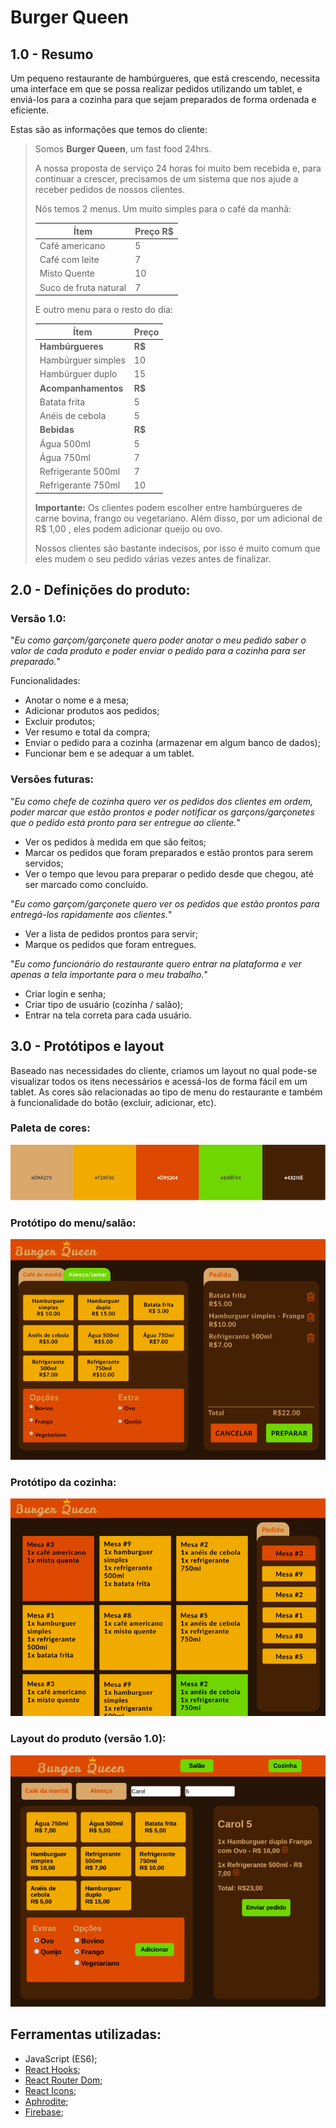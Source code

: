 # Burger Queen

## 1.0 - Resumo
Um pequeno restaurante de hambúrgueres, que está crescendo, necessita uma interface em que se possa realizar pedidos utilizando um tablet, e enviá-los para a cozinha para que sejam preparados de forma ordenada e eficiente. 

Estas são as informações que temos do cliente:

> Somos **Burger Queen**, um fast food 24hrs.
>
>A nossa proposta de serviço 24 horas foi muito bem recebida e, para continuar a
>crescer, precisamos de um sistema que nos ajude a receber pedidos de nossos
>clientes.
>
>Nós temos 2 menus. Um muito simples para o café da manhã:
>
>| Ítem                      |Preço R$|
>|---------------------------|------|
>| Café americano            |    5 |
>| Café com leite            |    7 |
>| Misto Quente              |   10 |
>| Suco de fruta natural     |    7 |
>
>E outro menu para o resto do dia:
>
>| Ítem                      |Preço |
>|---------------------------|------|
>|**Hambúrgueres**           |   **R$**   |
>|Hambúrguer simples         |    10|
>|Hambúrguer duplo           |    15|
>|**Acompanhamentos**        |   **R$**   |
>|Batata frita               |     5|
>|Anéis de cebola            |     5|
>|**Bebidas**                |   **R$**   |
>|Água 500ml                 |     5|
>|Água 750ml                 |     7|
>|Refrigerante 500ml         |     7|
>|Refrigerante 750ml         |    10|
>
>**Importante:** Os clientes podem escolher entre hambúrgueres de carne bovina,
>frango ou vegetariano. Além disso, por um adicional de R$ 1,00 , eles podem
>adicionar queijo ou ovo.
>
>Nossos clientes são bastante indecisos, por isso é muito comum que eles mudem o
>seu pedido várias vezes antes de finalizar.

## 2.0 - Definições do produto:

### Versão 1.0: 
"*Eu como garçom/garçonete quero poder anotar o meu pedido saber o valor de cada produto e poder enviar o pedido para a cozinha para ser preparado.*"

Funcionalidades:
- Anotar o nome e a mesa;
- Adicionar produtos aos pedidos;
- Excluir produtos;
- Ver resumo e total da compra;
- Enviar o pedido para a cozinha (armazenar em algum banco de dados);
- Funcionar bem e se adequar a um tablet.

### Versões futuras:
"*Eu como chefe de cozinha quero ver os pedidos dos clientes em ordem, poder marcar que estão prontos e poder notificar os garçons/garçonetes que o pedido está pronto para ser entregue ao cliente.*"

- Ver os pedidos à medida em que são feitos;
- Marcar os pedidos que foram preparados e estão prontos para serem servidos;
- Ver o tempo que levou para preparar o pedido desde que chegou, até ser marcado como concluído.

"*Eu como garçom/garçonete quero ver os pedidos que estão prontos para entregá-los rapidamente aos clientes.*"

- Ver a lista de pedidos prontos para servir;
- Marque os pedidos que foram entregues.

"*Eu como funcionário do restaurante quero entrar na plataforma e ver apenas a tela importante para o meu trabalho.*"
- Criar login e senha;
- Criar tipo de usuário (cozinha / salão);
- Entrar na tela correta para cada usuário.

## 3.0 - Protótipos e layout

Baseado nas necessidades do cliente, criamos um layout no qual pode-se visualizar todos os itens necessários e acessá-los de forma fácil em um tablet. 
As cores são relacionadas ao tipo de menu do restaurante e também à funcionalidade do botão (excluir, adicionar, etc).

### Paleta de cores:
![Paleta de cores](/src/img/paleta.png)

### Protótipo do menu/salão:
![Layout do menu/salão](/src/img/prototipo1.png)

### Protótipo da cozinha:
![Layout da cozinha](/src/img/prototipo2.png)

### Layout do produto (versão 1.0):
![Layout produto](/src/img/layout1.png)

## Ferramentas utilizadas:

- JavaScript (ES6);
- [React Hooks](https://pt-br.reactjs.org/docs/hooks-intro.html);
- [React Router Dom](https://reacttraining.com/react-router/web/guides/quick-start);
- [React Icons](https://react-icons.netlify.com/#/);
- [Aphrodite](https://github.com/Khan/aphrodite);
- [Firebase](https://firebase.google.com/);
